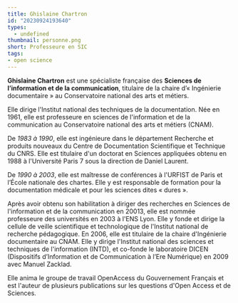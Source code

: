 ```yaml
---
title: Ghislaine Chartron
id: "20230924193640"
types:
  - undefined
thumbnail: personne.png
short: Professeure en SIC
tags:
- open science
---
```


**Ghislaine Chartron** est une spécialiste française des **Sciences de l’information et de la communication**, titulaire de la chaire d’« Ingénierie documentaire » au Conservatoire national des arts et métiers. 

Elle dirige l'Institut national des techniques de la documentation.
Née en 1961, elle est professeure en sciences de l'information et de la communication au Conservatoire national des arts et métiers (CNAM).

De *1983 à 1990*, elle est ingénieure dans le département Recherche et produits nouveaux du Centre de Documentation Scientifique et Technique du CNRS. Elle est titulaire d'un doctorat en Sciences appliquées obtenu en 1988 à l'Université Paris 7 sous la direction de Daniel Laurent.

De *1990 à 2003*, elle est maîtresse de conférences à l'URFIST de Paris et l’École nationale des chartes. Elle y est responsable de formation pour la documentation médicale et pour les sciences dites « dures ».

Après avoir obtenu son habilitation à diriger des recherches en Sciences de l'information et de la communication en 20013, elle est nommée professeure des universités en 2003 à l'ENS Lyon. 
Elle y fonde et dirige la cellule de veille scientifique et technologique de l'Institut national de recherche pédagogique.
En 2006, elle est titulaire de la chaire d'Ingénierie documentaire au CNAM. Elle y dirige l'Institut national des sciences et techniques de l'information (INTD), et co-fonde le laboratoire DICEN (Dispositifs d’Information et de Communication à l’Ere Numérique) en 2009 avec Manuel Zacklad.

Elle anima le groupe de travail OpenAccess du Gouvernement Français et est l'auteur de plusieurs publications sur les questions d'Open Access et de Sciences.